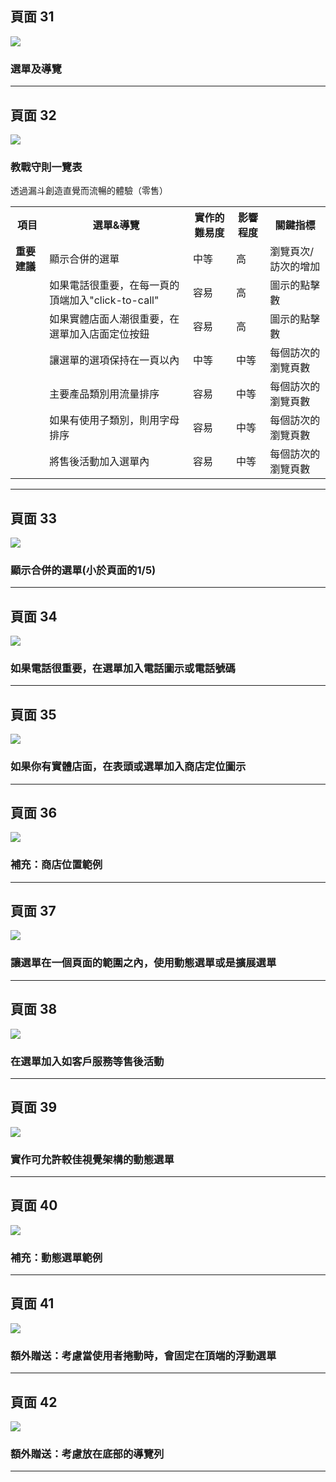 ## 頁面 31
![](../images/google-retail-ux-playbook-31.png)
### 選單及導覽

---

## 頁面 32
![](../images/google-retail-ux-playbook-32.png)
### 教戰守則一覽表
透過漏斗創造直覺而流暢的體驗（零售）
<table>
  <tr>
    <th>項目</th>
    <th>選單&導覽</th>
    <th>實作的難易度</th>
    <th>影響程度</th>
    <th>關鍵指標</th>
  </tr>
  <tr>
    <td><strong>重要建議<strong></td>
    <td>顯示合併的選單</td>
    <td>中等</td>
    <td>高</td>
    <td>瀏覽頁次/訪次的增加</td>
  </tr>
  <tr>
    <td></td>
    <td>如果電話很重要，在每一頁的頂端加入"click-to-call"</td>
    <td>容易</td>
    <td>高</td>
    <td>圖示的點擊數</td>
  </tr>
  <tr>
    <td></td>
    <td>如果實體店面人潮很重要，在選單加入店面定位按鈕</td>
    <td>容易</td>
    <td>高</td>
    <td>圖示的點擊數</td>
  </tr>
  <tr>
    <td></td>
    <td>讓選單的選項保持在一頁以內</td>
    <td>中等</td>
    <td>中等</td>
    <td>每個訪次的瀏覽頁數</td>
  </tr>
  <tr>
    <td></td>
    <td>主要產品類別用流量排序</td>
    <td>容易</td>
    <td>中等</td>
    <td>每個訪次的瀏覽頁數</td>
  </tr>
  <tr>
    <td></td>
    <td>如果有使用子類別，則用字母排序</td>
    <td>容易</td>
    <td>中等</td>
    <td>每個訪次的瀏覽頁數</td>
  </tr>
  <tr>
    <td></td>
    <td>將售後活動加入選單內</td>
    <td>容易</td>
    <td>中等</td>
    <td>每個訪次的瀏覽頁數</td>
  </tr>
 
</table>


---

## 頁面 33
![](../images/google-retail-ux-playbook-33.png)
###  顯示合併的選單(小於頁面的1/5)

---

## 頁面 34
![](../images/google-retail-ux-playbook-34.png)
###  如果電話很重要，在選單加入電話圖示或電話號碼

---

## 頁面 35
![](../images/google-retail-ux-playbook-35.png)
###  如果你有實體店面，在表頭或選單加入商店定位圖示

---

## 頁面 36
![](../images/google-retail-ux-playbook-36.png)
### 補充：商店位置範例

---

## 頁面 37
![](../images/google-retail-ux-playbook-37.png)
### 讓選單在一個頁面的範圍之內，使用動態選單或是擴展選單

---

## 頁面 38
![](../images/google-retail-ux-playbook-38.png)
### 在選單加入如客戶服務等售後活動

---

## 頁面 39
![](../images/google-retail-ux-playbook-39.png)
### 實作可允許較佳視覺架構的動態選單

---

## 頁面 40
![](../images/google-retail-ux-playbook-40.png)
### 補充：動態選單範例

---

## 頁面 41
![](../images/google-retail-ux-playbook-41.png)
### 額外贈送：考慮當使用者捲動時，會固定在頂端的浮動選單

---

## 頁面 42
![](../images/google-retail-ux-playbook-42.png)
### 額外贈送：考慮放在底部的導覽列


---